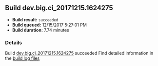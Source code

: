 ## Build dev.big.ci_20171215.1624275
- **Build result:** `succeeded`
- **Build queued:** 12/15/2017 5:27:01 PM
- **Build duration:** 7.74 minutes
### Details
Build [dev.big.ci_20171215.1624275](https://winappstudio.visualstudio.com/web/build.aspx?pcguid=a4ef43be-68ce-4195-a619-079b4d9834c2&builduri=vstfs%3a%2f%2f%2fBuild%2fBuild%2f24275) succeeded
Find detailed information in the [build log files](https://uwpctdiags.blob.core.windows.net/buildlogs/dev.big.ci_20171215.1624275_logs.zip)
